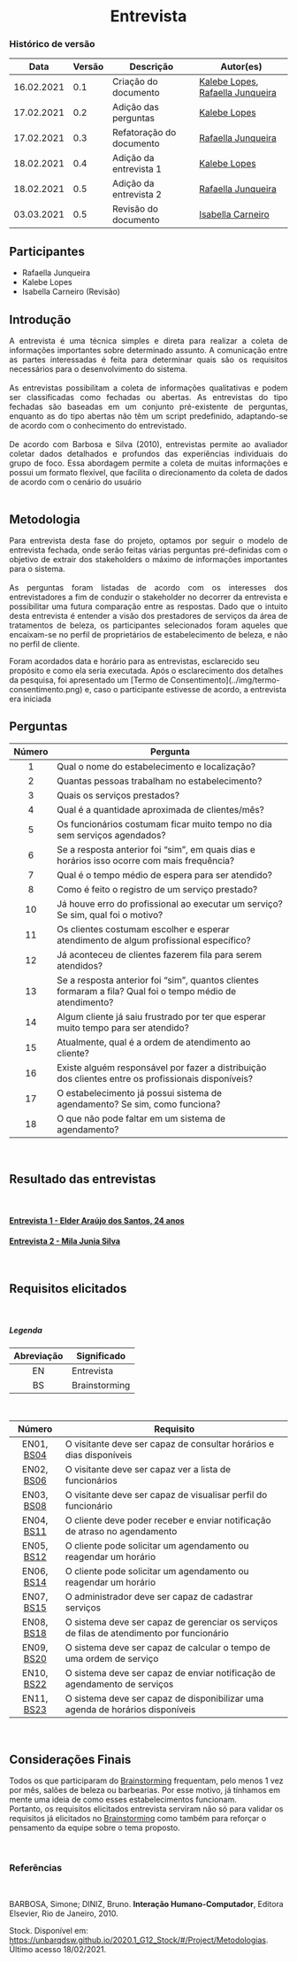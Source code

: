 # <center> Entrevista

### Histórico de versão
|Data | Versão | Descrição | Autor(es)
| -- | -- | -- | -- |
| 16.02.2021 | 0.1 | Criação do documento | [Kalebe Lopes](https://github.com/KalebeLopes), [Rafaella Junqueira](https://github.com/RafaellaJunqueira)|
| 17.02.2021 | 0.2 | Adição das perguntas | [Kalebe Lopes](https://github.com/KalebeLopes)|
| 17.02.2021 | 0.3 | Refatoração do documento | [Rafaella Junqueira](https://github.com/RafaellaJunqueira)|
| 18.02.2021 | 0.4 | Adição da entrevista 1 | [Kalebe Lopes](https://github.com/KalebeLopes)|
| 18.02.2021 | 0.5 | Adição da entrevista 2 | [Rafaella Junqueira](https://github.com/RafaellaJunqueira)|
| 03.03.2021 | 0.5 | Revisão do documento | [Isabella Carneiro](https://github.com/isabellacgmsa)|

## Participantes
* Rafaella Junqueira
* Kalebe Lopes
* Isabella Carneiro (Revisão)


## Introdução
<div align="justify">
A entrevista é uma técnica simples e direta para realizar a coleta de informações importantes sobre determinado assunto. A comunicação entre as partes interessadas é feita para determinar quais são os requisitos necessários para o desenvolvimento do sistema. 
<br><br>
As entrevistas possibilitam a coleta de informações qualitativas e podem ser classificadas como fechadas ou abertas. As entrevistas do tipo fechadas são baseadas em um conjunto pré-existente de perguntas, enquanto as do tipo abertas não têm um script predefinido, adaptando-se de acordo com o conhecimento do entrevistado.
<br><br>
De acordo com Barbosa e Silva (2010), entrevistas permite ao avaliador coletar dados detalhados e profundos das experiências individuais do grupo de foco. Essa abordagem permite a coleta de muitas informações e possui um formato flexível, que facilita o direcionamento da coleta de dados de acordo com o cenário do usuário
</div><br>

## Metodologia
<p align="justify">
Para entrevista desta fase do projeto, optamos por seguir o modelo de entrevista fechada, onde serão feitas várias perguntas pré-definidas com o objetivo de extrair dos stakeholders o máximo de informações importantes para o sistema.
<br><br> 
As perguntas foram listadas de acordo com os interesses dos entrevistadores a fim de conduzir o stakeholder no decorrer da entrevista e possibilitar uma futura comparação entre as respostas. Dado que o intuito desta entrevista é entender a visão dos prestadores de serviços da área de tratamentos de beleza, os participantes selecionados foram aqueles que encaixam-se no perfil de proprietários de estabelecimento de beleza, e não no perfil de cliente.
</p>
Foram acordados data e horário para as entrevistas, esclarecido seu propósito e como ela seria executada. Após o esclarecimento dos detalhes da pesquisa, foi apresentado um [Termo de Consentimento](../img/termo-consentimento.png) e, caso o participante estivesse de acordo, a entrevista era iniciada

<br>

## Perguntas

Número | Pergunta |
:--: | -- |
1 | Qual o nome do estabelecimento e localização? 
2| Quantas pessoas trabalham no estabelecimento? 
3| Quais os serviços prestados? 
4| Qual é a quantidade aproximada de clientes/mês? 
5| Os funcionários costumam ficar muito tempo no dia sem serviços agendados? 
6| Se a resposta anterior foi “sim”, em quais dias e horários isso ocorre com mais frequência?
7| Qual é o tempo médio de espera para ser atendido? 
8| Como é feito o registro de um serviço prestado?
10| Já houve erro do profissional ao executar um serviço? Se sim, qual foi o motivo?
11| Os clientes costumam escolher e esperar atendimento de algum profissional específico?  
12| Já aconteceu de clientes fazerem fila para serem atendidos? 
13| Se a resposta anterior foi “sim”, quantos clientes formaram a fila? Qual foi o tempo médio de atendimento?  
14| Algum cliente já saiu frustrado por ter que esperar muito tempo para ser atendido?
15| Atualmente, qual é a ordem de atendimento ao cliente? 
16| Existe alguém responsável por fazer a distribuição dos clientes entre os profissionais disponíveis? 
17| O estabelecimento já possui sistema de agendamento? Se sim, como funciona? 
18| O que não pode faltar em um sistema de agendamento? 
<br>

## Resultado das entrevistas
<br>

#### [Entrevista 1 - Elder Araújo dos Santos, 24 anos](entrevista1.md)
#### [Entrevista 2 - Mila Junia Silva](entrevista2.md)
<br>

## Requisitos elicitados
<br>

##### Legenda
| Abreviação | Significado |
|:---------: | --------- |
| EN         | Entrevista |
| BS         | Brainstorming |

<br>

| Número | Requisito |
|:-----: | --------- |
|EN01, [BS04](../base/brainstorming.md#requisitos-elicitados) | O visitante deve ser capaz de consultar horários e dias disponíveis |
|EN02, [BS06](brainstorming.md#requisitos-elicitados) | O visitante deve ser capaz ver a lista de funcionários |
|EN03, [BS08](brainstorming.md#requisitos-elicitados) | O visitante deve ser capaz de visualisar perfil do funcionário |
|EN04, [BS11](brainstorming.md#requisitos-elicitados) | O cliente deve poder receber e enviar notificação de atraso no agendamento |
|EN05, [BS12](brainstorming.md#requisitos-elicitados) | O cliente pode solicitar um agendamento ou reagendar um horário |
|EN06, [BS14](brainstorming.md#requisitos-elicitados) | O cliente pode solicitar um agendamento ou reagendar um horário |
|EN07, [BS15](brainstorming.md#requisitos-elicitados) | O administrador deve ser capaz de cadastrar serviços |
|EN08, [BS18](brainstorming.md#requisitos-elicitados) | O sistema deve ser capaz de gerenciar os serviços de filas de atendimento por funcionário |
|EN09, [BS20](brainstorming.md#requisitos-elicitados) | O sistema deve ser capaz de calcular o tempo de uma ordem de serviço |
|EN10, [BS22](brainstorming.md#requisitos-elicitados) | O sistema deve ser capaz de enviar notificação de agendamento de serviços |
|EN11, [BS23](brainstorming.md#requisitos-elicitados) | O sistema deve ser capaz de disponibilizar uma agenda de horários disponíveis |

<br>

## Considerações Finais

Todos os que participaram do [Brainstorming](brainstorming.md) frequentam, pelo menos 1 vez por mês, salões de beleza ou barbearias. Por esse motivo, já tínhamos em mente uma ideia de como esses estabelecimentos funcionam. <br>
Portanto, os requisitos elicitados entrevista serviram não só para validar os requisitos já elicitados no [Brainstorming](brainstorming.md) como também para reforçar o pensamento da equipe sobre o tema proposto.    

<br>

### Referências

<br>

BARBOSA, Simone; DINIZ, Bruno. **Interação Humano-Computador**, Editora Elsevier, Rio de Janeiro, 2010.

Stock. Disponível em: https://unbarqdsw.github.io/2020.1_G12_Stock/#/Project/Metodologias. Último acesso 18/02/2021.
